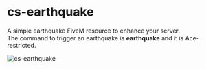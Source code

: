 # cs-earthquake
A simple earthquake FiveM resource to enhance your server.\
The command to trigger an earthquake is **earthquake** and it is Ace-restricted.

![cs-earthquake](https://i.imgur.com/Enc8a2M.gif "cs-earthquake")
